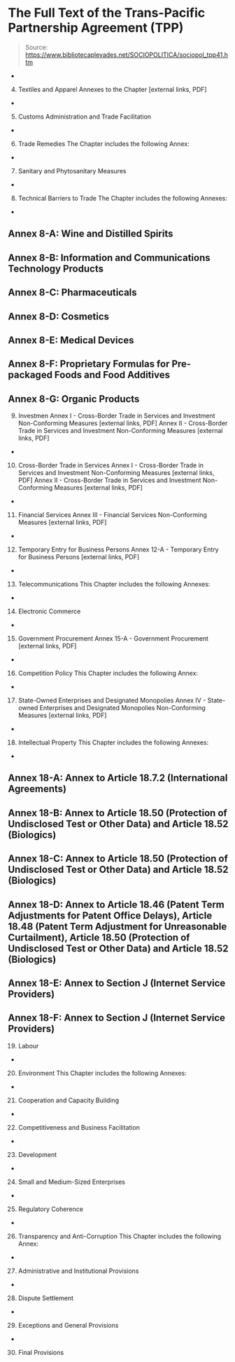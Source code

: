 # The Full Text of the Trans-Pacific Partnership Agreement (TPP)

> Source: https://www.bibliotecapleyades.net/SOCIOPOLITICA/sociopol_tpp41.htm

-
4. Textiles and Apparel
Annexes to the Chapter [external
links, PDF]
-
5. Customs Administration and Trade Facilitation
-
6. Trade Remedies
The Chapter includes the
following Annex:
-
7. Sanitary and Phytosanitary Measures
-
8. Technical Barriers to Trade
The Chapter includes the
following Annexes:
-
Annex 8-A: Wine
and Distilled Spirits
-
Annex 8-B:
Information and Communications Technology
Products
-
Annex 8-C:
Pharmaceuticals
-
Annex 8-D:
Cosmetics
-
Annex 8-E:
Medical Devices
-
Annex 8-F:
Proprietary Formulas for Pre-packaged Foods
and Food Additives
-
Annex 8-G:
Organic Products
-
9. Investmen
Annex I - Cross-Border Trade in
Services and Investment Non-Conforming Measures [external
links, PDF]
Annex II - Cross-Border Trade in
Services and Investment Non-Conforming Measures [external
links, PDF]
-
10. Cross-Border Trade in Services
Annex I - Cross-Border Trade in
Services and Investment Non-Conforming Measures [external
links, PDF]
Annex II - Cross-Border Trade in
Services and Investment Non-Conforming Measures [external
links, PDF]
-
11. Financial Services
Annex III - Financial Services
Non-Conforming Measures [external links, PDF]
-
12. Temporary Entry for Business Persons
Annex 12-A - Temporary Entry for
Business Persons [external links, PDF]
-
13. Telecommunications
This Chapter includes the
following Annexes:
-
14. Electronic Commerce
-
15. Government Procurement
Annex 15-A - Government
Procurement [external links, PDF]
-
16. Competition Policy
This Chapter includes the
following Annex:
-
17. State-Owned Enterprises and Designated
Monopolies
Annex IV - State-owned
Enterprises and Designated Monopolies Non-Conforming
Measures [external links, PDF]
-
18. Intellectual Property
This Chapter includes the
following Annexes:
-
Annex 18-A:
Annex to Article 18.7.2 (International
Agreements)
-
Annex 18-B:
Annex to Article 18.50 (Protection of
Undisclosed Test or Other Data) and Article
18.52 (Biologics)
-
Annex 18-C:
Annex to Article 18.50 (Protection of
Undisclosed Test or Other Data) and Article
18.52 (Biologics)
-
Annex 18-D:
Annex to Article 18.46 (Patent Term
Adjustments for Patent Office Delays),
Article 18.48 (Patent Term Adjustment for
Unreasonable Curtailment), Article 18.50
(Protection of Undisclosed Test or Other
Data) and Article 18.52 (Biologics)
-
Annex 18-E:
Annex to Section J (Internet Service
Providers)
-
Annex 18-F:
Annex to Section J (Internet Service
Providers)
-
19. Labour
-
20. Environment
This Chapter includes the
following Annexes:
-
21. Cooperation and Capacity Building
-
22. Competitiveness and Business Facilitation
-
23. Development
-
24. Small and Medium-Sized Enterprises
-
25. Regulatory Coherence
-
26. Transparency and Anti-Corruption
This Chapter includes the
following Annex:
-
27. Administrative and Institutional Provisions
-
28. Dispute Settlement
-
29. Exceptions and General Provisions
-
30. Final Provisions
